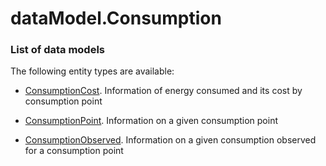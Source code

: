 # dataModel.Consumption

### List of data models

The following entity types are available:
- [ConsumptionCost](https://github.com/smart-data-models/dataModel.Consumption/blob/master/ConsumptionCost/README.md). Information of energy consumed and its cost by consumption point

- [ConsumptionPoint](https://github.com/smart-data-models/dataModel.Consumption/blob/master/ConsumptionPoint/README.md). Information on a given consumption point

- [ConsumptionObserved](https://github.com/ccg-msantos/CityCatalyst/tree/main/smart-data-models/Consumption/ConsumptionObserved/README.md). Information on a given consumption observed for a consumption point
